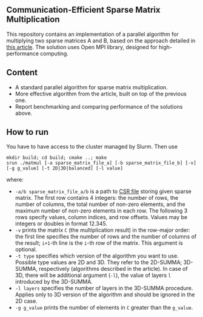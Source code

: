## Communication-Efficient Sparse Matrix Multiplication

This repository contains an implementation of a parallel algorithm for multiplying two sparse matrices A and B, based on the approach detailed in [this article](https://arxiv.org/pdf/2010.08526). The solution uses Open MPI library, designed for high-performance computing.

## Content
* A standard parallel algorithm for sparse matrix multiplication.
* More effective algorithm from the article, built on top of the previous one.
* Report benchmarking and comparing performance of the solutions above.

## How to run
You have to have access to the cluster managed by Slurm. Then use
```
mkdir build; cd build; cmake ..; make
srun ./matmul [-a sparse_matrix_file_a] [-b sparse_matrix_file_b] [-v] [-g g_value] [-t 2D|3D|balanced] [-l value] 
```
where:
* `-a/b sparse_matrix_file_a/b` is a path to [CSR file](https://en.wikipedia.org/wiki/Sparse_matrix#Compressed_sparse_row_(CSR,_CRS_or_Yale_format)) storing given sparse matrix. The first row contains 4 integers: the number of rows, the number of columns, the total number of non-zero elements, and the maximum number of non-zero elements in each row. The following 3 rows specify values, column indices, and row offsets. Values may be integers or doubles in format 12.345.
* `-v` prints the matrix `C` (the multiplication result) in the row-major order: the first line specifies the number of rows and the number of columns of the result; `i+1`-th line is the `i`-th row of the matrix. This argument is optional.
* `-t type` specifies which version of the algorithm you want to use. Possible type values are 2D and 3D. They refer to the 2D-SUMMA; 3D-SUMMA, respectively (algorithms described in the article). In case of 3D, there will be additional argument (`-l`), the value of layers `l` introduced by the 3D-SUMMA.
* `-l layers` specifies the number of layers in the 3D-SUMMA procedure. Applies only to 3D version of the algorithm and should be ignored in the 2D case.
* `-g g_value` prints the number of elements in `C` greater than the `g_value`.
